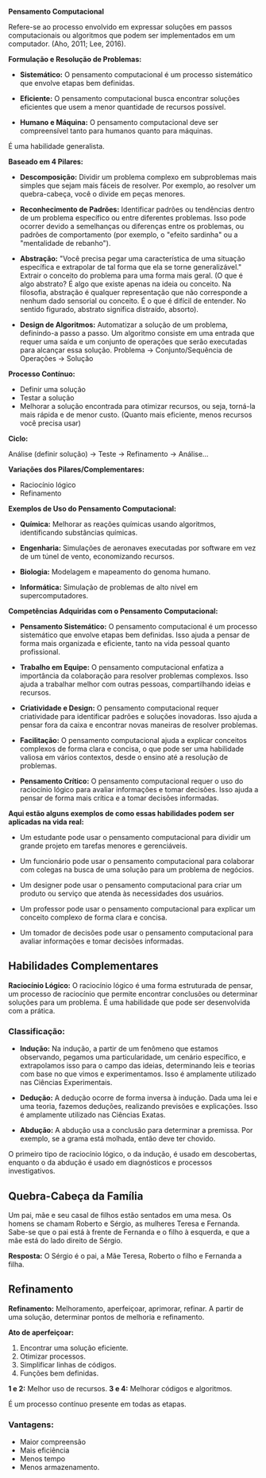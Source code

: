 **Pensamento Computacional**

Refere-se ao processo envolvido em expressar soluções em passos computacionais ou algoritmos que podem ser implementados em um computador. (Aho, 2011; Lee, 2016).

**Formulação e Resolução de Problemas:**

- **Sistemático:** O pensamento computacional é um processo sistemático que envolve etapas bem definidas.
  
- **Eficiente:** O pensamento computacional busca encontrar soluções eficientes que usem a menor quantidade de recursos possível.
  
- **Humano e Máquina:** O pensamento computacional deve ser compreensível tanto para humanos quanto para máquinas.

É uma habilidade generalista.

**Baseado em 4 Pilares:**

- **Descomposição:** Dividir um problema complexo em subproblemas mais simples que sejam mais fáceis de resolver. Por exemplo, ao resolver um quebra-cabeça, você o divide em peças menores.
  
- **Reconhecimento de Padrões:** Identificar padrões ou tendências dentro de um problema específico ou entre diferentes problemas. Isso pode ocorrer devido a semelhanças ou diferenças entre os problemas, ou padrões de comportamento (por exemplo, o "efeito sardinha" ou a "mentalidade de rebanho").
  
- **Abstração:** "Você precisa pegar uma característica de uma situação específica e extrapolar de tal forma que ela se torne generalizável." Extrair o conceito do problema para uma forma mais geral. (O que é algo abstrato? É algo que existe apenas na ideia ou conceito. Na filosofia, abstração é qualquer representação que não corresponde a nenhum dado sensorial ou conceito. É o que é difícil de entender. No sentido figurado, abstrato significa distraído, absorto).
  
- **Design de Algoritmos:** Automatizar a solução de um problema, definindo-a passo a passo. Um algoritmo consiste em uma entrada que requer uma saída e um conjunto de operações que serão executadas para alcançar essa solução.
Problema -> Conjunto/Sequência de Operações -> Solução

**Processo Contínuo:**

- Definir uma solução
- Testar a solução
- Melhorar a solução encontrada para otimizar recursos, ou seja, torná-la mais rápida e de menor custo. (Quanto mais eficiente, menos recursos você precisa usar)

**Ciclo:**

Análise (definir solução) -> Teste -> Refinamento -> Análise...

**Variações dos Pilares/Complementares:**

- Raciocínio lógico
- Refinamento

**Exemplos de Uso do Pensamento Computacional:**

- **Química:** Melhorar as reações químicas usando algoritmos, identificando substâncias químicas.
  
- **Engenharia:** Simulações de aeronaves executadas por software em vez de um túnel de vento, economizando recursos.
  
- **Biologia:** Modelagem e mapeamento do genoma humano.
  
- **Informática:** Simulação de problemas de alto nível em supercomputadores.

**Competências Adquiridas com o Pensamento Computacional:**

- **Pensamento Sistemático:** O pensamento computacional é um processo sistemático que envolve etapas bem definidas. Isso ajuda a pensar de forma mais organizada e eficiente, tanto na vida pessoal quanto profissional.
  
- **Trabalho em Equipe:** O pensamento computacional enfatiza a importância da colaboração para resolver problemas complexos. Isso ajuda a trabalhar melhor com outras pessoas, compartilhando ideias e recursos.
  
- **Criatividade e Design:** O pensamento computacional requer criatividade para identificar padrões e soluções inovadoras. Isso ajuda a pensar fora da caixa e encontrar novas maneiras de resolver problemas.
  
- **Facilitação:** O pensamento computacional ajuda a explicar conceitos complexos de forma clara e concisa, o que pode ser uma habilidade valiosa em vários contextos, desde o ensino até a resolução de problemas.
  
- **Pensamento Crítico:** O pensamento computacional requer o uso do raciocínio lógico para avaliar informações e tomar decisões. Isso ajuda a pensar de forma mais crítica e a tomar decisões informadas.

**Aqui estão alguns exemplos de como essas habilidades podem ser aplicadas na vida real:**

- Um estudante pode usar o pensamento computacional para dividir um grande projeto em tarefas menores e gerenciáveis.
  
- Um funcionário pode usar o pensamento computacional para colaborar com colegas na busca de uma solução para um problema de negócios.
  
- Um designer pode usar o pensamento computacional para criar um produto ou serviço que atenda às necessidades dos usuários.
  
- Um professor pode usar o pensamento computacional para explicar um conceito complexo de forma clara e concisa.
  
- Um tomador de decisões pode usar o pensamento computacional para avaliar informações e tomar decisões informadas.

## Habilidades Complementares

**Raciocínio Lógico:** O raciocínio lógico é uma forma estruturada de pensar, um processo de raciocínio que permite encontrar conclusões ou determinar soluções para um problema. É uma habilidade que pode ser desenvolvida com a prática.

### Classificação:

* **Indução:** Na indução, a partir de um fenômeno que estamos observando, pegamos uma particularidade, um cenário específico, e extrapolamos isso para o campo das ideias, determinando leis e teorias com base no que vimos e experimentamos. Isso é amplamente utilizado nas Ciências Experimentais.

* **Dedução:** A dedução ocorre de forma inversa à indução. Dada uma lei e uma teoria, fazemos deduções, realizando previsões e explicações. Isso é amplamente utilizado nas Ciências Exatas.

* **Abdução:** A abdução usa a conclusão para determinar a premissa. Por exemplo, se a grama está molhada, então deve ter chovido.

O primeiro tipo de raciocínio lógico, o da indução, é usado em descobertas, enquanto o da abdução é usado em diagnósticos e processos investigativos.

## Quebra-Cabeça da Família

Um pai, mãe e seu casal de filhos estão sentados em uma mesa. Os homens se chamam Roberto e Sérgio, as mulheres Teresa e Fernanda. Sabe-se que o pai está à frente de Fernanda e o filho à esquerda, e que a mãe está do lado direito de Sérgio.

**Resposta:**
O Sérgio é o pai, a Mãe Teresa, Roberto o filho e Fernanda a filha.

## Refinamento

**Refinamento:** Melhoramento, aperfeiçoar, aprimorar, refinar. A partir de uma solução, determinar pontos de melhoria e refinamento.

**Ato de aperfeiçoar:**
1. Encontrar uma solução eficiente.
2. Otimizar processos.
3. Simplificar linhas de códigos.
4. Funções bem definidas.

**1 e 2:** Melhor uso de recursos.
**3 e 4:** Melhorar códigos e algoritmos.

É um processo contínuo presente em todas as etapas.

### Vantagens: 

- Maior compreensão
- Mais eficiência
- Menos tempo
- Menos armazenamento.


